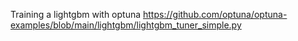 Training a lightgbm with optuna
https://github.com/optuna/optuna-examples/blob/main/lightgbm/lightgbm_tuner_simple.py
